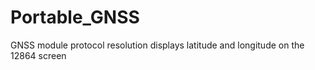 # Portable_GNSS
 GNSS module protocol resolution displays latitude and longitude on the 12864 screen
